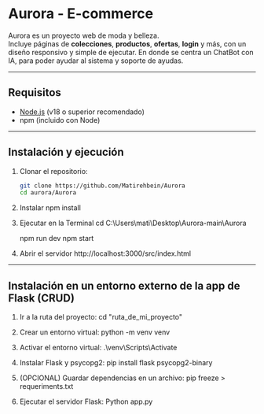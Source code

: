 #  Aurora - E-commerce

Aurora es un proyecto web de moda y belleza.  
Incluye páginas de **colecciones**, **productos**, **ofertas**, **login** y más, con un diseño responsivo y simple de ejecutar.
En donde se centra un ChatBot con IA, para poder ayudar al sistema y soporte de ayudas.

---

##  Requisitos

- [Node.js](https://nodejs.org/) (v18 o superior recomendado)
- npm (incluido con Node)

---

##  Instalación y ejecución

1. Clonar el repositorio:
   ```bash
   git clone https://github.com/Matirehbein/Aurora
   cd aurora/Aurora

2. Instalar
    npm install

3. Ejecutar en la Terminal
    cd C:\Users\mati\Desktop\Aurora-main\Aurora

    npm run dev
    npm start

4. Abrir el servidor 
    http://localhost:3000/src/index.html
    
---

## Instalación en un entorno externo de la app de Flask (CRUD)

1. Ir a la ruta del proyecto:
    cd "ruta_de_mi_proyecto"

2. Crear un entorno virtual:
    python -m venv venv

3. Activar el entorno virtual:
    .\venv\Scripts\Activate

4. Instalar Flask y psycopg2:
    pip install flask psycopg2-binary

5. (OPCIONAL) Guardar dependencias en un archivo:
    pip freeze > requeriments.txt

6. Ejecutar el servidor Flask:
    Python app.py 
